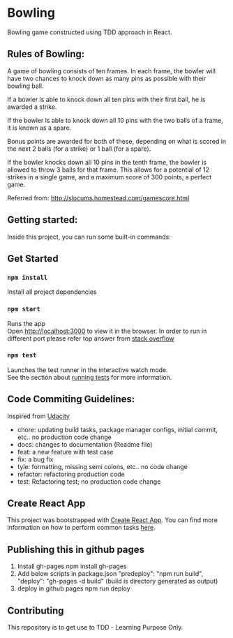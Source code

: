 # Bowling
Bowling game constructed using TDD approach in React.

## Rules of Bowling:
A game of bowling consists of ten frames. In each frame, the bowler will have two chances to knock down as many pins as possible with their bowling ball.
 
If a bowler is able to knock down all ten pins with their first ball, he is awarded a strike.
 
If the bowler is able to knock down all 10 pins with the two balls of a frame, it is known as a spare. 
 
Bonus points are awarded for both of these, depending on what is scored in the next 2 balls (for a strike) or 1 ball (for a spare). 
 
If the bowler knocks down all 10 pins in the tenth frame, the bowler is allowed to throw 3 balls for that frame. This allows for a potential of 12 strikes in a single game, and a maximum score of 300 points, a perfect game.

Referred from: http://slocums.homestead.com/gamescore.html

## Getting started:
Inside this project, you can run some built-in commands:

## Get Started

### `npm install`

Install all project dependencies

### `npm start`

Runs the app <br>
Open [http://localhost:3000](http://localhost:3000) to view it in the browser.
In order to run in different port please refer top answer from [stack overflow](https://stackoverflow.com/questions/40714583/how-to-specify-a-port-to-run-a-create-react-app-based-project)

### `npm test`

Launches the test runner in the interactive watch mode.<br>
See the section about [running tests](https://facebook.github.io/create-react-app/docs/running-tests) for more information.

## Code Commiting Guidelines:

Inspired from [Udacity](https://udacity.github.io/git-styleguide/) 
 - chore: updating build tasks, package manager configs, initial commit, etc.. no production code change
 - docs: changes to documentation (Readme file)
 - feat: a new feature with test case
 - fix: a bug fix
 - tyle: formatting, missing semi colons, etc.. no code change
 - refactor: refactoring production code
 - test: Refactoring test; no production code change 

## Create React App

This project was bootstrapped with [Create React App](https://github.com/facebookincubator/create-react-app). You can find more information on how to perform common tasks [here](https://github.com/facebookincubator/create-react-app/blob/master/packages/react-scripts/template/README.md).

## Publishing this in github pages
1. Install gh-pages
npm install gh-pages
2. Add below scripts in package.json
"predeploy": "npm run build",
"deploy": "gh-pages -d build" (build is directory generated as output)
3. deploy in github pages
npm run deploy

## Contributing

This repository is to get use to TDD - Learning Purpose Only.
